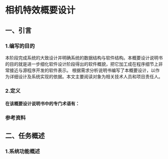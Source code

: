 # 相机特效概要设计

## 一、引言

### 1.编写的目的

本阶段完成系统的大致设计并明确系统的数据结构与软件结构。本概要设计说明书的目的就是进一步细化软件设计阶段得出的软件概貌，把它加工成在程序细节上非常接近与源程序开发的软件表示。 根据需求分析说明书编写了本概要设计，以作为详细设计及系统实现的依据。本文主要阅读对象为相关技术人员和项目责任人。 

### 2.定义

#### 在该概要设计说明书中的专门术语有：



### 参考资料

## 二、任务概述

### 1.系统功能概述

